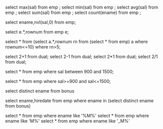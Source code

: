 select max(sal)  from emp ;
select min(sal)  from emp ;
select avg(sal)  from emp ;
select sum(sal)  from emp ;
select count(ename)  from emp ;

select ename,nvl(sal,0) from emp;

select e.*,rownum from emp e;

 select * from (select a.*,rownum rn from (select * from emp) a where rownum<=10) where rn>5;
 
 select 2+1 from dual;
select 2-1 from dual;
select 2*1 from dual;
select 2/1 from dual;

select * from emp where sal between 900 and 1500;

select * from emp where sal>=900 and sal<=1500;

select distinct ename from bonus

select ename,hiredate from emp where ename in (select distinct ename from bonus)

select * from emp where ename like '%M%'
select * from emp where ename like 'M%'
select * from emp where ename like '_M%'